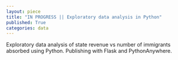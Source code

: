 ```yaml
---
layout: piece
title: "IN PROGRESS || Exploratory data analysis in Python"
published: True
categories: data
---
```


Exploratory data analysis of state revenue vs number of immigrants absorbed using Python. Publishing with Flask and PythonAnywhere.

